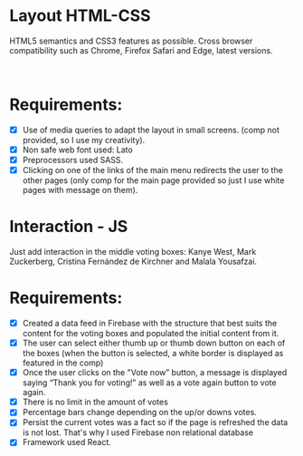 # Layout HTML-CSS

HTML5 semantics and CSS3 features as possible. Cross browser compatibility such as Chrome, Firefox Safari and Edge, latest versions.

![Design image](https://github.com/GaboGo/voting-react-app/blob/master/public/assets/footer.png)

# Requirements:

- [x] Use of media queries to adapt the layout in small screens. (comp not provided, so I use my creativity).
- [x] Non safe web font used: Lato
- [x] Preprocessors used SASS.
- [x] Clicking on one of the links of the main menu redirects the user to the other pages (only comp for the main page provided so just I use white pages with message on them).

# Interaction - JS

Just add interaction in the middle voting boxes: Kanye West, Mark Zuckerberg, Cristina Fernández de Kirchner and Malala Yousafzai.

# Requirements:

 - [x] Created a data feed in Firebase with the structure that best suits the content for the voting boxes and populated the initial content from it.
 - [x] The user can select either thumb up or thumb down button on each of the boxes (when the button is selected, a white border is displayed as featured in the comp)
 - [x] Once the user clicks on the "Vote now” button, a message is displayed saying “Thank you for voting!” as well as a vote again button to vote again.
 - [x] There is no limit in the amount of votes
 - [x] Percentage bars change depending on the up/or downs votes.
 - [x] Persist the current votes was a fact so if the page is refreshed the data is not lost. That's why I used Firebase non relational database
 - [x] Framework used React.